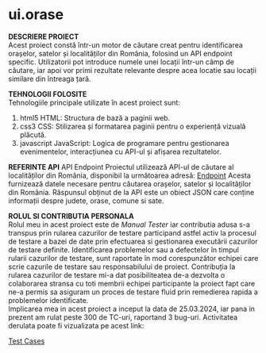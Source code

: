 # ui.orase <br>
**DESCRIERE PROIECT** 
<br>
Acest proiect constă într-un motor de căutare creat pentru identificarea orașelor, satelor și localităților din România, folosind un API endpoint specific. Utilizatorii pot introduce numele unei locații într-un câmp de căutare, iar apoi vor primi rezultate relevante despre acea locatie sau locații similare din întreaga țară. 
<br>

**TEHNOLOGII FOLOSITE**
<br>
Tehnologiile principale utilizate în acest proiect sunt:
<br>

1. html5 HTML: Structura de bază a paginii web.
2. css3 CSS: Stilizarea și formatarea paginii pentru o experiență vizuală plăcută.
3. javascript JavaScript: Logica de programare pentru gestionarea evenimentelor, interacțiunea cu API-ul și afișarea rezultatelor.

**REFERINTE API**
API Endpoint
Proiectul utilizează API-ul de căutare al localităților din România, disponibil la următoarea adresă:
[Endpoint](https://orase.peviitor.ro/)
Acesta furnizează datele necesare pentru căutarea orașelor, satelor și localităților din România.
Răspunsul obținut de la API este un obiect JSON care conține informații despre judete, orase, comune si sate.
<br>

**ROLUL SI CONTRIBUTIA PERSONALA**
<br>
Rolul meu in acest proiect este de *Manual Tester* iar contributia adusa s-a transpus prin rularea cazurilor de testare participand astfel activ la procesul de testare a bazei de date prin efectuarea si gestionarea executării cazurilor de testare definite. Identificarea problemelor sau a defectelor în timpul rularii cazurilor de testare, sunt raportate în mod corespunzător echipei care scrie cazurile de testare sau responsabilului de proiect.
Contribuția la rularea cazurilor de testare mi-a dat posibiliteatea de-a dezvolta o colaborarea stransa cu toti membrii echipei participante la proiect fapt care ne-a permis sa asiguram un proces de testare fluid prin remedierea rapida a problemelor identificate.
<br>
Implicarea mea in acest proiect a inceput la data de 25.03.2024, iar pana in prezent am rulat peste 300 de TC-uri, raportand 3 bug-uri.
Activitatea derulata poate fi vizualizata pe acest link:

[Test Cases](https://github.com/orgs/peviitor-ro/projects/31/views/2?sliceBy%5Bvalue%5D=AdinaIT)
